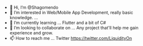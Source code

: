 - 👋 Hi, I’m @Shagomendo
- 👀 I’m interested in Web/Mobile App Development, really basic knowledge. ...
- 🌱 I’m currently learning ... Flutter and a bit of C#
- 💞️ I’m looking to collaborate on ... Any project that'll help me gain experience and grow.
- 📫 How to reach me ... Twitter https://twitter.com/LiquidityOn


<!---
Shagomendo/Shagomendo is a ✨ special ✨ repository because its `README.md` (this file) appears on your GitHub profile.
You can click the Preview link to take a look at your changes.
--->
